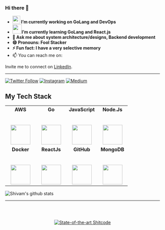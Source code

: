 ### Hi there 👋


- <img src="https://gist.github.com/GeekTree0101/05d338bb59109fc71871711c6fa49377/raw/3ff868ffcf2f84d419c392667335fe7e9f1bf155/dancing-gopher.gif" width=25 height=25><strong> I’m currently working on GoLang and DevOps<br>
- <img src="https://media1.giphy.com/media/eNAsjO55tPbgaor7ma/200w.webp?cid=ecf05e4738j93oyh3h3jasxmeis5jyt0avnmkz236xwcqgim&rid=200w.webp&ct=s" width=30 height=30>I’m currently learning GoLang and React.js<br>
- 💬 Ask me about system architecture/designs, Backend development <br>
- 😄 Pronouns: Fool Stacker<br>
- ⚡ Fun fact: I have a very selective memory</strong><br>
- 📫 You can reach me on: 



Invite me to connect on [LinkedIn](https://www.linkedin.com/in/shivam-mehta-b09724189).<hr>
[![Twitter Follow](https://img.shields.io/twitter/follow/N0v0cain3?style=social)](https://twitter.com/N0v0cain3)
 [![Instagram](https://img.shields.io/badge/Instagram-follow-purple.svg?logo=instagram&logoColor=white)](https://www.instagram.com/shivamlikesbreathing/) [![Medium](https://img.shields.io/badge/Medium-follow-black.svg?logo=medium&logoColor=white)](https://medium.com/@N0v0cain3)



## My Tech Stack
<table>
  <tbody>
    <tr valign="top">
      <td width="25%" align="center">
	      <span><strong>AWS</strong></span><br><br><br>
        <img height="64px" src="https://cdn.svgporn.com/logos/aws.svg">
      </td>
      <td width="25%" align="center">
        <span><strong>Go</strong></span><br><br><br>
        <img height="64px" src="https://gist.github.com/GeekTree0101/05d338bb59109fc71871711c6fa49377/raw/3ff868ffcf2f84d419c392667335fe7e9f1bf155/dancing-gopher.gif">
      </td>
      <td width="25%" align="center">
        <span><strong>JavaScript</strong></span><br><br><br>
        <img height="64px" src="https://cdn.svgporn.com/logos/javascript.svg">
      </td>
      <td width="25%" align="center">
        <span><strong>Node.Js</strong></span><br><br><br>
        <img height="64px" src="https://media4.giphy.com/media/kdFc8fubgS31b8DsVu/giphy.webp?cid=ecf05e4738j93oyh3h3jasxmeis5jyt0avnmkz236xwcqgim&rid=giphy.webp&ct=s">
      </td>
    </tr>
    <tr valign="top">
      <td width="25%" align="center">
        <span><strong>Docker</strong></span><br><br><br>
        <img height="64px" src="https://www.docker.com/sites/default/files/d8/styles/role_icon/public/2019-07/Docker-Logo-White-RGB_Vertical-BG_0.png?itok=8Tuac9I3">
      </td>
      <td width="25%" align="center">
        <span><strong>ReactJs</strong></span><br><br><br>
        <img height="64px" src="https://media1.giphy.com/media/eNAsjO55tPbgaor7ma/200w.webp?cid=ecf05e4738j93oyh3h3jasxmeis5jyt0avnmkz236xwcqgim&rid=200w.webp&ct=s">
      </td>
      <td width="25%" align="center">
        <span><strong>GitHub </strong></span><br><br><br>
        <img height="64px" src="https://media4.giphy.com/media/KzJkzjggfGN5Py6nkT/200.webp?cid=ecf05e4738j93oyh3h3jasxmeis5jyt0avnmkz236xwcqgim&rid=200.webp&ct=s">
      </td>
      <td width="25%" align="center">
        <span><strong>MongoDB</strong></span><br><br><br>
        <img height="64px" src="https://media0.giphy.com/media/wgFWLRiND4bkyYR4IN/200w.webp?cid=ecf05e4738j93oyh3h3jasxmeis5jyt0avnmkz236xwcqgim&rid=200w.webp&ct=s">
      </td>
    </tr>

  </tbody>
</table>


![Shivam's github stats](https://github-readme-stats.vercel.app/api/?username=N0v0cain3&show_icons=true&title_color=ffd1dc&icon_color=79ff97&text_color=ffd1dc&bg_color=151515)


---
<br><br>
<div align="center">

[![State-of-the-art Shitcode](https://img.shields.io/static/v1?label=State-of-the-art&message=Shitcode&color=7B5804)](https://github.com/N0v0cain3)
</div>
